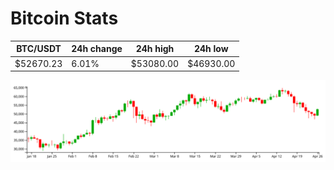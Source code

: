 # Bitcoin Stats

BTC/USDT|24h change|24h high|24h low|
|---|---|---|---|
|$52670.23|6.01%|$53080.00|$46930.00|

<img src="./chart.svg">
